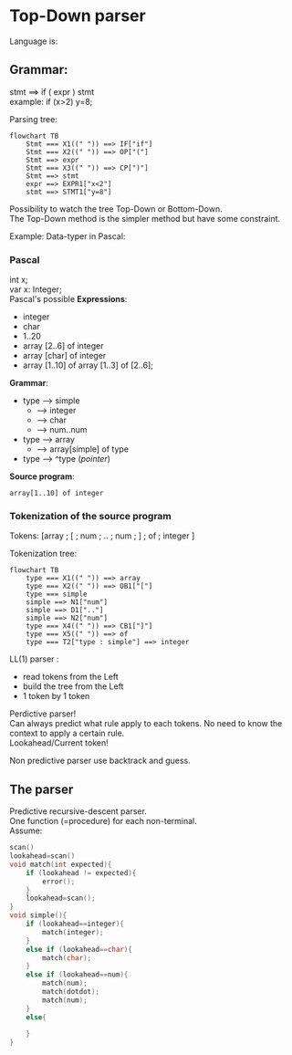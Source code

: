 # Top-Down parser

Language is:

## Grammar:

stmt ==> if ( expr ) stmt  
example: if (x>2) y=8;

Parsing tree:

```mermaid
flowchart TB
    Stmt === X1((" ")) ==> IF["if"]
    Stmt === X2((" ")) ==> OP["("]
    Stmt ==> expr
    Stmt === X3((" ")) ==> CP[")"]
    Stmt ==> stmt
    expr ==> EXPR1["x<2"]
    stmt ==> STMT1["y=8"]
```

Possibility to watch the tree Top-Down or Bottom-Down.  
The Top-Down method is the simpler method but have some constraint.

Example: Data-typer in Pascal:

### Pascal

int x;  
var x: Integer;  
Pascal's possible **Expressions**:

-   integer
-   char
-   1..20
-   array [2..6] of integer
-   array [char] of integer
-   array [1..10] of array [1..3] of [2..6];

**Grammar**:

-   type --> simple
    -   --> integer
    -   --> char
    -   --> num..num
-   type --> array
    -   --> array[simple] of type
-   type --> ^type (_pointer_)

**Source program**:

```
array[1..10] of integer
```

### Tokenization of the source program

Tokens: [array ; [ ; num ; .. ; num ; ] ; of ; integer ]

Tokenization tree:

```mermaid
flowchart TB
    type === X1((" ")) ==> array
    type === X2((" ")) ==> OB1["["]
    type === simple
    simple ==> N1["num"]
    simple ==> D1[".."]
    simple ==> N2["num"]
    type === X4((" ")) ==> CB1["]"]
    type === X5((" ")) ==> of
    type === T2["type : simple"] ==> integer
```

LL(1) parser :

-   read tokens from the Left
-   build the tree from the Left
-   1 token by 1 token

Perdictive parser!  
Can always predict what rule apply to each tokens. No need to know the context to apply a certain rule.  
Lookahead/Current token!

Non predictive parser use backtrack and guess.

## The parser

Predictive recursive-descent parser.  
One function (=procedure) for each non-terminal.  
Assume:

```C
scan()
lookahead=scan()
void match(int expected){
    if (lookahead != expected){
        error();
    }
    lookahead=scan();
}
void simple(){
    if (lookahead==integer){
        match(integer);
    }
    else if (lookahead==char){
        match(char);
    }
    else if (lookahead==num){
        match(num);
        match(dotdot);
        match(num);
    }
    else{
        
    }
}
```
